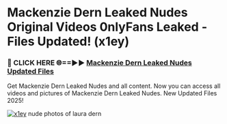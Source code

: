 # Mackenzie Dern Leaked Nudes Original Videos 0nlyFans Leaked - Files Updated! (x1ey)

<h3>🔴 CLICK HERE 🌐==►► <a href="https://tinyurl.com/4mcuefdz" rel="nofollow">Mackenzie Dern Leaked Nudes Updated Files</a></h3>

Get Mackenzie Dern Leaked Nudes and all content. Now you can access all videos and pictures of Mackenzie Dern Leaked Nudes. New Updated Files 2025!

[![x1ey](https://i.imgur.com/StAQSOY.gif)](https://tinyurl.com/4mcuefdz)
nude photos of laura dern